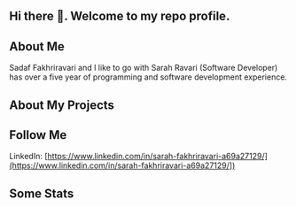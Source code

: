 ## Hi there 👋. Welcome to my repo profile.

## About Me
Sadaf Fakhriravari and I like to go with Sarah Ravari (Software Developer) has over a five year of programming and software development experience.
## About My Projects


## Follow Me
LinkedIn: [https://www.linkedin.com/in/sarah-fakhriravari-a69a27129/](https://www.linkedin.com/in/sarah-fakhriravari-a69a27129/])

## Some Stats


<!--
**sarah0ravari/sarah0ravari** is a ✨ _special_ ✨ repository because its `README.md` (this file) appears on your GitHub profile.

Here are some ideas to get you started:

- 🔭 I’m currently working on Queen website and my profolio ...
- 🌱 I’m currently learning ...
- 👯 I’m looking to collaborate on ...
- 🤔 I’m looking for job in software development ...
- 💬 Ask me about ...
- 📫 How to reach me: ...
- 😄 Pronouns: ...
- ⚡ Fun fact: ...
-->
